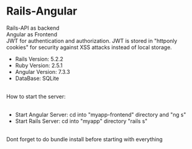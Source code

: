 # Rails-Angular
Rails-API as backend<br/>
Angular as Frontend <br/>
JWT for authentication and authorization. JWT is stored in "httponly cookies" for security against XSS attacks instead of local storage.  <br/>
<ul>
<li>Rails Version: 5.2.2</li>
<li>Ruby Version: 2.5.1</li>
<li>Angular Version: 7.3.3</li>
<li>DataBase: SQLite</li>
</ul><br/>
How to start the server:<br/><br/>
<ul>
<li>Start Angular Server: cd into "myapp-frontend" directory and "ng s"</li>
<li>Start Rails Server: cd into "myapp" directory "rails s"</li>
</ul>
<br/>
Dont forget to do bundle install before starting with everything
